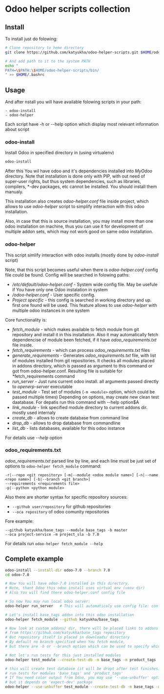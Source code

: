 # Odoo helper scripts collection

## Install

To install just do folowing:

```bash
# Clone repository to heme directory
git clone https://github.com/katyukha/odoo-helper-scripts.git $HOME/odoo-helper-scripts

# And add path to it to the system PATH
echo "
PATH=\$PATH:\$HOME/odoo-helper-scripts/bin/
" >> $HOME/.bashrc
```

## Usage

And after nstall you will have available folowing scripts in your path:

    - odoo-install
    - odoo-helper

Each script have -h or --help option which display most relevant information about script

### odoo-install

Install Odoo in specified directory in (using virtualenv)

```bash
odoo-install
```

After this You wil have odoo and it's dependencies installed into *MyOdoo* directory.
Note that installation is done only with PIP, with out need of super-user rights, but thus
system dependencies, such as libraries, compilers, \*-dev packages, etc cannot be installed.
You should install them manualy.

This installation also creates *odoo-helper.conf* file inside project, which allows to use
*odoo-helper* script to simplify interaction with this odoo installation.

Also, in case that this is source installation, you may install more than one odoo installation
on machine, thus you can use it for development of multiple addon sets, which may not work good on same odoo installation.

### odoo-helper

This script simlify interaction with odoo installs (mostly done by *odoo-install* script)

Note, that this script becomes useful when there is *odoo-helper.conf* config file could be found.
Config will be searched in folowing paths:

- */etc/default/odoo-helper.conf*  - System wide config file. May be usefule if
                                     You have only one Odoo instalation in system
- *<user home dir>/odoo-helper.conf*   - User specific config.
- *Project specific* - this config is searched in working directory and up. first one found will be used.
                     This feature allows to use *odoo-helper* with multiple odoo instances in one system

Core functionality is:

- *fetch_module* - which makes available to fetch module from git repository and
                   install it in this installation.
                   Also it may automatically fetch dependencise of module been fetched,
                   if it have *odoo_requirements.txt* file inside.
- *fetch_requirements* - which can process *odoo_requirements.txt* files
- *generate_requirements* - Generates *odoo_requirements.txt* file, with list of modules
                            installed from git repositories. It checks all modules placed in
                            addons directory, which is passed as argument to this command or
                            got from odoo-helper.conf. Resulting file is suitable for *fetch_requirements command
- *run_server* - Just runs current odoo install. all arguments passed directly to *openerp-server* executable
- *test_module* - Test set of modules (```-m <module>``` option, which could be passed multiple times)
                  Depending on options, may create new clean test daatabase.
                  For depatis run this command with --help option$A
- *link_module* - link specified module directory to current addons dir. mostly used internaly
- *create_db* - allows to create database from command line
- *drop_db* - allows to drop database from commandline
- *list_db* - lists databases, available for this odoo instance

For details use *--help* option

### odoo\_requirements.txt

*odoo_requirements.txt* parsed line by line, and each line must be just set of options to ```odoo-helper fetch_module``` command:

```
-r|--repo <git repository> [-m|--module <odoo module name>] [-n|--name <repo name>] [-b|--branch <git branch>]
--requirements <requirements file>
-p|--python <python module>

```

Also there are shorter syntax for specific repository sources:

- ```--github user/repository``` for github repositories
- ```--oca repository``` of odoo comunity repositories

Fore example:

```
--github katyukha/base_tags --module base_tags -b master
--oca project-service -m project_sla -b 7.0
```

For details run ```odoo-helper fetch_module --help```


## Complete example

```bash
odoo-install --install-dir odoo-7.0 --branch 7.0
cd odoo-7.0

# Now You will have odoo-7.0 installed in this directory.
# Note, thant Odoo this odoo install uses virtual env (venv dir)
# Also You will find there odoo-helper.conf config file

# So now You may run local odoo server:
odoo-helper run_server   # This will automaticaly use config file: conf/odoo.conf

# Let's install base_tags addon into this odoo installation
odoo-helper fetch_module --github katyukha/base_tags

# Now look at custom_addons/ dir, there will be placed links to addons
# from https://github.com/katyukha/base_tags repository
# But repository itself is placed in downloads/ directory
# By default no branch specified when You fetch module,
# but there are -b or --branch option which can be used to specify which branch to fetch

# Not let's run tests for this just installed modules
odoo-helper test_module --create-test-db -m base_tags -m product_tags

# this will create test database (it will be dropt after test finishes) and 
# run tests for modules 'base_tags' and 'product_tags'
# If You need color output from Odoo, you may use '--use-unbuffer' option,
# but it depends on 'expect-dev' package
odoo-helper --use-unbuffer test_module --create-test-db -m base_tags -m product_tags
```
